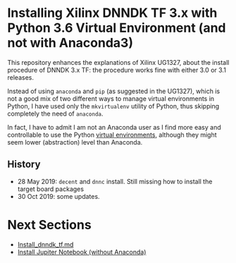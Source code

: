 # Installing Xilinx DNNDK TF 3.x with Python 3.6 Virtual Environment (and not with Anaconda3)

This repository enhances the explanations of Xilinx UG1327, about the install procedure of DNNDK 3.x TF: the procedure works fine with either 3.0 or 3.1 releases.

Instead of using ``anaconda`` and ``pip`` (as suggested in the UG1327), which is not a good mix of two different ways to manage virtual environments in Python, I have used only the ``mkvirtualenv`` utility of Python, thus skipping completely the need of ``anaconda``.

In fact, I have to admit I am not an Anaconda user as I find more easy and controllable to use the Python [virtual environments](https://docs.python-guide.org/dev/virtualenvs), although they might seem lower (abstraction) level than Anaconda.

## History
- 28 May 2019: ``decent`` and ``dnnc`` install. Still missing how to install the target board packages
- 30 Oct 2019: some updates.

# Next Sections
- [Install_dnndk_tf.md](README/Install_dnndk_tf.md)
- [Install Jupiter Notebook (without Anaconda)](README/Appendix.md)
